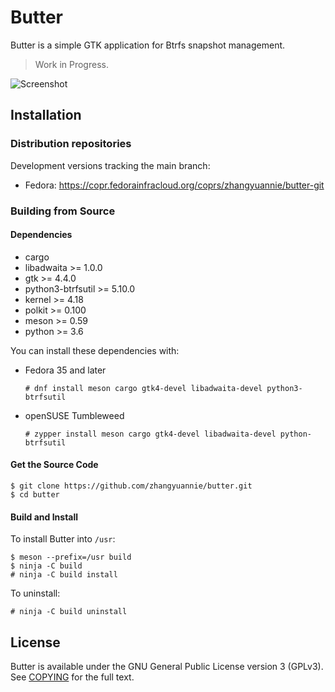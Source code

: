 # Butter

Butter is a simple GTK application for Btrfs snapshot management.

> Work in Progress.

![Screenshot](https://znie.org/images/butter/screenshot.png)

## Installation

### Distribution repositories

Development versions tracking the main branch:

- Fedora: https://copr.fedorainfracloud.org/coprs/zhangyuannie/butter-git

### Building from Source

#### Dependencies

- cargo
- libadwaita >= 1.0.0
- gtk >= 4.4.0
- python3-btrfsutil >= 5.10.0
- kernel >= 4.18
- polkit >= 0.100
- meson >= 0.59
- python >= 3.6

You can install these dependencies with:

- Fedora 35 and later

  ```
  # dnf install meson cargo gtk4-devel libadwaita-devel python3-btrfsutil
  ```

- openSUSE Tumbleweed

  ```
  # zypper install meson cargo gtk4-devel libadwaita-devel python-btrfsutil
  ```

#### Get the Source Code

```
$ git clone https://github.com/zhangyuannie/butter.git
$ cd butter
```

#### Build and Install

To install Butter into `/usr`:

```
$ meson --prefix=/usr build
$ ninja -C build
# ninja -C build install
```

To uninstall:

```
# ninja -C build uninstall
```

## License

Butter is available under the GNU General Public License version 3 (GPLv3). See [COPYING](COPYING) for the full text.
